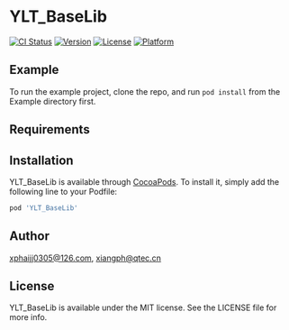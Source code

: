 # YLT_BaseLib

[![CI Status](http://img.shields.io/travis/xphaijj0305@126.com/YLT_BaseLib.svg?style=flat)](https://travis-ci.org/xphaijj0305@126.com/YLT_BaseLib)
[![Version](https://img.shields.io/cocoapods/v/YLT_BaseLib.svg?style=flat)](http://cocoapods.org/pods/YLT_BaseLib)
[![License](https://img.shields.io/cocoapods/l/YLT_BaseLib.svg?style=flat)](http://cocoapods.org/pods/YLT_BaseLib)
[![Platform](https://img.shields.io/cocoapods/p/YLT_BaseLib.svg?style=flat)](http://cocoapods.org/pods/YLT_BaseLib)

## Example

To run the example project, clone the repo, and run `pod install` from the Example directory first.

## Requirements

## Installation

YLT_BaseLib is available through [CocoaPods](http://cocoapods.org). To install
it, simply add the following line to your Podfile:

```ruby
pod 'YLT_BaseLib'
```

## Author

xphaijj0305@126.com, xiangph@qtec.cn

## License

YLT_BaseLib is available under the MIT license. See the LICENSE file for more info.
